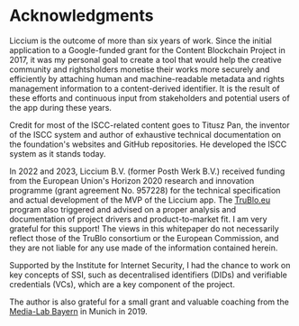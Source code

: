 # Acknowledgments

Liccium is the outcome of more than six years of work. Since the initial application to a Google-funded grant for the Content Blockchain Project in 2017, it was my personal goal to create a tool that would help the creative community and rightsholders monetise their works more securely and efficiently by attaching human and machine-readable metadata and rights management information to a content-derived identifier. It is the result of these efforts and continuous input from stakeholders and potential users of the app during these years.

Credit for most of the ISCC-related content goes to Titusz Pan, the inventor of the ISCC system and author of exhaustive technical documentation on the foundation's websites and GitHub repositories. He developed the ISCC system as it stands today.

In 2022 and 2023, Liccium B.V. (former Posth Werk B.V.) received funding from the European Union's Horizon 2020 research and innovation programme (grant agreement No. 957228) for the technical specification and actual development of the MVP of the Liccium app. The [TruBlo.eu](https://trublo.eu) program also triggered and advised on a proper analysis and documentation of project drivers and product-to-market fit. I am very grateful for this support! The views in this whitepaper do not necessarily reflect those of the TruBlo consortium or the European Commission, and they are not liable for any use made of the information contained herein.

Supported by the Institute for Internet Security, I had the chance to work on key concepts of SSI, such as decentralised identifiers (DIDs) and verifiable credentials (VCs), which are a key component of the project.   &#x20;

The author is also grateful for a small grant and valuable coaching from the [Media-Lab Bayern](https://www.media-lab.de/de/) in Munich in 2019.
